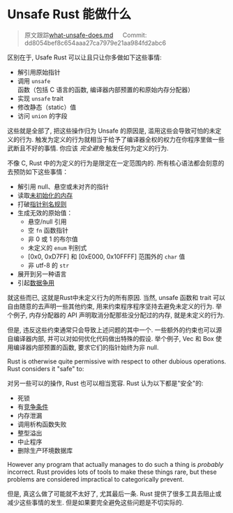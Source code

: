 # Unsafe Rust 能做什么

> 原文跟踪[what-unsafe-does.md](https://github.com/rust-lang-nursery/nomicon/blob/master/src/what-unsafe-does.md) &emsp; Commit: dd8054bef8c654aaa27ca7979e21aa984fd2abc6

区别在于, Usafe Rust 可以让且只让你多做如下这些事情:

* 解引用原始指针
* 调用 `unsafe` 函数（包括 C 语言的函数, 编译器内部预置的和原始内存分配器）
* 实现 `unsafe` trait
* 修改静态（static）值
* 访问 `union` 的字段

这些就是全部了, 把这些操作归为 Unsafe 的原因是, 滥用这些会导致可怕的未定义的行为. 触发为定义的行为就相当于给予了编译器全权的权力在你程序里做一些武断且不好的事情. 你应该 *完全避免* 触发任何为定义的行为.

不像 C, Rust 中的为定义的行为是限定在一定范围内的. 所有核心语法都会刻意的去预防如下这些事情：

* 解引用 null、悬空或未对齐的指针
* 读取[未初始化的内存][uninitialized memory]
* 打破[指针别名规则][pointer aliasing rules]
* 生成无效的原始值：
    * 悬空/null 引用
    * 空 `fn` 函数指针
    * 非 0 或 1 的布尔值
    * 未定义的 `enum` 判别式
    * [0x0, 0xD7FF] 和 [0xE000, 0x10FFFF] 范围外的 `char` 值
    * 非 utf-8 的 `str`
* 展开到另一种语言
* 引起[数据争用][race]

就这些而已, 这就是Rust中未定义行为的所有原因. 当然, unsafe 函数和 trait 可以自由随意的去声明一些其他约束, 用来约束程序程序坚持去避免未定义的行为. 举个例子, 内存分配器的 API 声明取消分配那些没分配过的内存, 就是未定义的行为.

但是, 违反这些约束通常只会导致上述问题的其中一个. 一些额外的约束也可以源自编译器内部, 并可以对如何优化代码做出特殊的假设. 举个例子, Vec 和 Box 使用编译器内部预置的函数, 要求它们的指针始终为非 null.

Rust is otherwise quite permissive with respect to other dubious operations.
Rust considers it "safe" to:

对另一些可以的操作, Rust 也可以相当宽容. Rust 认为以下都是"安全"的:

* 死锁
* 有[竞争条件][race]
* 内存泄漏
* 调用析构函数失败
* 整型溢出
* 中止程序
* 删除生产环境数据库

However any program that actually manages to do such a thing is *probably* incorrect.
Rust provides lots of tools to make these things rare, but these problems are considered impractical to categorically prevent.

但是, 真这么做了可能就不太好了, 尤其最后一条. Rust 提供了很多工具去阻止或减少这些事情的发生. 但是如果要完全避免这些问题是不切实际的.


[pointer aliasing rules]: references.html
[uninitialized memory]: uninitialized.html
[race]: races.html